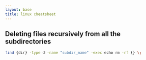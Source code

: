 ```yaml
---
layout: base
title: linux cheatsheet
---
```


## Deleting files recursively from all the subdirectories
```bash
find {dir} -type d -name "subdir_name" -exec echo rm -rf {} \;
```
